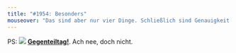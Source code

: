 ```yaml
---
title: "#1954: Besonders"
mouseover: "Das sind aber nur vier Dinge. Schließlich sind Genauigkeit und Präzision so ziemlich dasselbe."
---
```


PS:
<a href="http://www.fonflatter.de/kalender"><img src="http://www.fonflatter.de/bilder/2011.png"></a>
<a  href="http://www.fonflatter.de/kalender"><strong>Gegenteiltag!</strong></a>. Ach nee, doch nicht.
